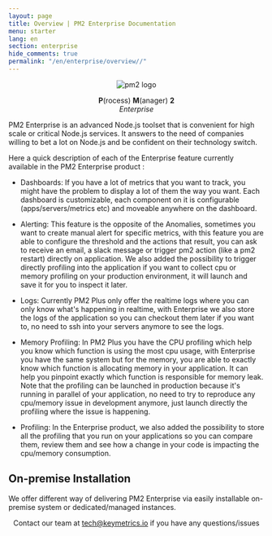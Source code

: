 ```yaml
---
layout: page
title: Overview | PM2 Enterprise Documentation
menu: starter
lang: en
section: enterprise
hide_comments: true
permalink: "/en/enterprise/overview//"
---
```


<p align="center">
    <img class="pm2-logo" src="{{ site.baseurl }}/img/enterprise/enterprise-black.png" alt="pm2 logo">
</p>
<p align="center">
    <b>P</b>(rocess) <b>M</b>(anager) <b>2</b><br/>
    <i>Enterprise</i>
</p>

PM2 Enterprise is an advanced Node.js toolset that is convenient for high scale or critical Node.js services.
It answers to the need of companies willing to bet a lot on Node.js and be confident on their technology switch.

Here a quick description of each of the Enterprise feature currently available in the PM2 Enterprise product :

- Dashboards: 
If you have a lot of metrics that you want to track, you might have the problem to display a lot of them the way you want. Each dashboard is customizable, each component on it is configurable (apps/servers/metrics etc) and moveable anywhere on the dashboard.

- Alerting:
This feature is the opposite of the Anomalies, sometimes you want to create manual alert for specific metrics, with this feature you are able to configure the threshold and the actions that result, you can ask to receive an email, a slack message or trigger pm2 action (like a pm2 restart) directly on application. We also added the possibility to trigger directly profiling into the application if you want to collect cpu or memory profiling on your production environment, it will launch and save it for you to inspect it later.

- Logs:
Currently PM2 Plus only offer the realtime logs where you can only know what's happening in realtime, with Enterprise we also store the logs of the application so you can checkout them later if you want to, no need to ssh into your servers anymore to see the logs.

- Memory Profiling:
In PM2 Plus you have the CPU profiling which help you know which function is using the most cpu usage, with Enterprise you have the same system but for the memory, you are able to exactly know which function is allocating memory in your application. It can help you pinpoint exactly which function is responsible for memory leak.
Note that the profiling can be launched in production because it's running in parallel of your application, no need to try to reproduce any cpu/memory issue in development anymore, just launch directly the profiling where the issue is happening.

- Profiling:
In the Enterprise product, we also added the possibility to store all the profiling that you run on your applications so you can compare them, review them and see how a change in your code is impacting the cpu/memory consumption.

## On-premise Installation

We offer different way of delivering PM2 Enterprise via easily installable on-premise system or dedicated/managed instances.




<center>
Contact our team at <a href="mailto:tech@keymetrics.io">tech@keymetrics.io</a> if you have any questions/issues
</center>
